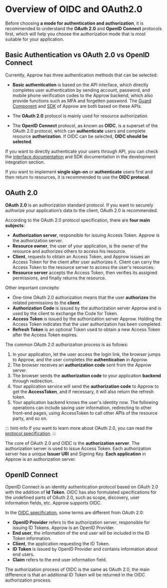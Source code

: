 # Overview of OIDC and OAuth2.0

<LastUpdated />

Before choosing **a mode for authentication and authorization**, it is recommended to understand the **OAuth 2.0** and **OpenID Connect** protocols first, which will help you choose the authorization mode that is most suitable for your application.

## Basic Authentication vs OAuth 2.0 vs OpenID Connect

Currently, Approw has three authentication methods that can be selected:

- **Basic authentication** is based on the API interface, which directly completes user authentication by sending account, password, and mobile phone verification codes to the Approw backend, which also provide functions such as MFA and forgetten password. The [Guard Component](/reference/guard) and [SDK](/reference/sdk-for-node) of Approw are both based on these APIs.

- The **OAuth 2.0** protocol is mainly used for resource authorization.

- The **OpenID Connect** protocol, as known as **OIDC**, is a superset of the OAuth 2.0 protocol, which can **authenticate** users and complete resource **authorization**. If OIDC can be selected, **OIDC should be selected**.

If you want to directly authenticate your users through API, you can check the [interface documentation](/reference/) and SDK documentation in the development integration section.

If you want to implement **single sign-on** or **authenticate** users first and then return to resources, it is recommended to use the **OIDC protocol**.

## OAuth 2.0

**OAuth 2.0** is an authorization standard protocol. If you want to securely authorize your application’s data to the client, OAuth 2.0 is recommended.

According to the OAuth 2.0 protocol specification, there are **four main subjects**:

- **Authorization server**, responsible for issuing Access Token. Approw is the authorization server.
- **Resource owner**, the user of your application, is the owner of the resource and authorizes others to access his resource.
- **Client**, requests to obtain an Access Token, and Approw issues an Access Token for the client after user authorizes it. Client can carry the Access Token to the resource server to access the user's resources.
- **Resource server** accepts the Access Token, then verifies its assigned permissions, and finally returns the resource.

Other important concepts:

- One-time OAuth 2.0 authorization means that the user **authorizes** the related permissions to the **client**.
- **Authorization Code** is issued by the authorization server Approw and is used by the client to exchange the Code for Token.
- **Access Token** is issued by the authorization server Approw. Holding the Access Token indicates that the user authorization has been completed.
- **Refresh Token** is an optional Token used to obtain a new Access Token after the Access Token expires.

The common OAuth 2.0 authorization process is as follows:

1. In your application, let the user access the login link, the browser jumps to Approw, and the user completes the **authentication** in Approw.
2. The browser receives an **authorization code** sent from the Approw server.
3. The browser sends the **authorization code** to your application **backend** through redirection.
4. Your application service will send the **authorization code** to Approw to get the **AccessToken**, and if necessary, it will also return the refresh token.
5. Your application backend knows the user's identity now. The following operations can include saving user information, redirecting to other front-end pages, using AccessToken to call other APIs of the resource party, and so on.

::: hint-info
If you want to learn more about OAuth 2.0, you can read the [protocol specification](https://tools.ietf.org/html/rfc6749).
:::

The core of OAuth 2.0 and OIDC is the **authorization server**. The authorization server is used to issue Access Token. Each authorization server has a unique **Issuer URI** and Signing Key. **Each application** in Approw is an authorization server.

## OpenID Connect

OpenID Connect is an identity authentication protocol based on OAuth 2.0 with the addition of **Id Token**. OIDC has also formulated specifications for the undefined parts of OAuth 2.0, such as scope, discovery, user information fields, etc. Approw supports OIDC.

In the [OIDC specification](https://openid.net/connect/), some terms are different from OAuth 2.0:

- **OpenID Provider** refers to the authorization server, responsible for issuing ID Tokens. Approw is an OpenID Provider.
- **End user**, the information of the end user will be included in the ID Token information.
- **Client**, the application requesting the ID Token.
- **ID Token** is issued by OpenID Provider and contains information about end users.
- **Claim** refers to the end user information field.

The authorization process of OIDC is the same as OAuth 2.0, the main difference is that an additional ID Token will be returned in the OIDC authorization process.

